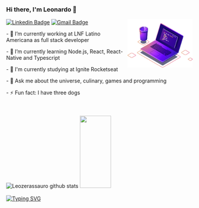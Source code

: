 ### Hi there, I'm Leonardo 👋

<div>
  <img align="right" src="https://github.com/Leozerassauro/Leozerassauro/blob/main/computer-illustration.png" width="35%" />

[![Linkedin Badge](https://img.shields.io/badge/-LinkedIn-blue?style=flat-square&logo=Linkedin&logoColor=white&link=https://www.linkedin.com/in/rebeccamanzi/)](https://www.linkedin.com/in/leonardo-girardi-494958171/)
[![Gmail Badge](https://img.shields.io/badge/-Gmail-c14438?style=flat-square&logo=Gmail&logoColor=white&link=mailto:rebeccamanzi@gmail.com)](mailto:leogirardi970@gmail.com)

  <div align="left">
    <p>- 🔭 I’m currently working at LNF Latino Americana as full stack developer </p>
    <p>- 🌱 I’m currently learning Node.js, React, React-Native and Typescript </p>
    <p>- 📖 I'm currently studying at Ignite Rocketseat </p>
    <p>- 💬 Ask me about the universe, culinary, games and programming </p>
    <p>- ⚡ Fun fact: I have three dogs </p>
  </div>
</div>
<br><br>
<div>
  <img width="49%" height="195px" src="https://github-readme-stats.vercel.app/api?username=Leozerassauro&show_icons=true&count_private=true&hide_border=true&title_color=9161FF&icon_color=9161FF&text_color=c9d1d9&bg_color=0d1117" alt="Leozerassauro github stats" /> 
  <img width="41%" height="195px" src="https://github-readme-stats.vercel.app/api/top-langs/?username=Leozerassauro&layout=compact&hide_border=true&title_color=9161FF&text_color=c9d1d9&bg_color=0d1117" />
 </div>
  </br>
  <a href="https://git.io/typing-svg"><img src="https://readme-typing-svg.demolab.com?font=Fira+Code&pause=1000&color=9161FF&width=435&lines=Let's+code!" alt="Typing SVG" /></a>

